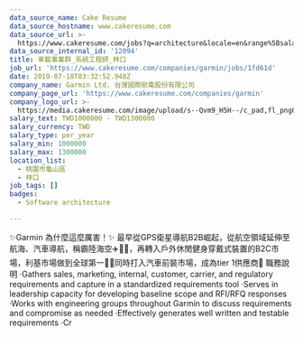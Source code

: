 ```yaml
---
data_source_name: Cake Resume
data_source_hostname: www.cakeresume.com
data_source_url: >-
  https://www.cakeresume.com/jobs?q=architecture&locale=en&range%5Bsalary_range%5D%5Bmin%5D=1000000&page=4
data_source_internal_id: '12094'
title: 車載事業群_系統工程師_林口
job_url: 'https://www.cakeresume.com/companies/garmin/jobs/1fd61d'
date: 2019-07-18T03:32:52.948Z
company_name: Garmin Ltd. 台灣國際航電股份有限公司
company_page_url: 'https://www.cakeresume.com/companies/garmin'
company_logo_url: >-
  https://media.cakeresume.com/image/upload/s--Qvm9_H5H--/c_pad,fl_png8,h_200,w_200/v1564044674/biwpxixihfsdsrcqfpsx.png
salary_text: TWD1000000 - TWD1300000
salary_currency: TWD
salary_type: per_year
salary_min: 1000000
salary_max: 1300000
location_list:
  - 桃園市龜山區
  - 林口
job_tags: []
badges:
  - Software architecture

---
```


✨Garmin 為什麼這麼厲害！✨ 最早從GPS衛星導航B2B崛起，從航空領域延伸至航海、汽車導航，稱霸陸海空✈️🚢🚗，再轉入戶外休閒健身穿戴式裝置的B2C市場，利基市場做到全球第一☝🏻同時打入汽車前裝市場，成為tier 1供應商🚙 職務說明 ·Gathers sales, marketing, internal, customer, carrier, and regulatory requirements and capture in a standardized requirements tool ·Serves in leadership capacity for developing baseline scope and RFI/RFQ responses ·Works with engineering groups throughout Garmin to discuss requirements and compromise as needed ·Effectively generates well written and testable requirements ·Cr